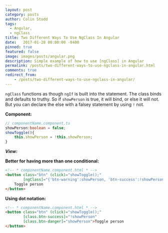 ```yaml
---
layout: post
category: posts
author: Colin Stodd
tags:
  - Angular,
  - ngClass
title: Two Different Ways To Use NgClass In Angular
date:   2017-01-28 00:00:00 -0400
pinned: true
featured: false
image: images/posts/angular.png
description: Simple example of how to use [ngClass] in Angular
permalink: /posts/two-different-ways-to-use-ngclass-in-angular.html
comments: true
redirect_from:
    - /posts/two-different-ways-to-use-ngclass-in-angular/
---
```


`ngClass` functions as though `ngIf` is built into the statement. The class binds and defaults to truthy. So if `showPerson` is true, it will bind, or else it will not. But you can declare the else with a falsey statement by using `!` not.

**Component:**
```typescript
// componentName.component.ts
showPerson:boolean = false;
showToggle(){
    this.showPerson = !this.showPerson;
}
```

***View:***

**Better for having more than one conditional:**
```html
<!-- * componentName.component.html * -->
<button class="btn" (click)="showToggle();"
        [ngClass]="{'btn-warning':showPerson, 'btn-success':!showPerson}">
    Toggle person
</button>
```

**Using dot notation:**
```html
<!-- * componentName.component.html * -->
<button class="btn" (click)="showToggle();"
        [class.btn-success]="!showPerson"
        [class.btn-danger]="showPerson">Toggle person
</button>
```
